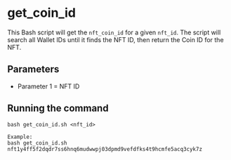 # get_coin_id

This Bash script will get the `nft_coin_id` for a given `nft_id`. The script will search all Wallet IDs until it finds the NFT ID, then return the Coin ID for the NFT.

## Parameters

- Parameter 1 = NFT ID

## Running the command

```
bash get_coin_id.sh <nft_id>

Example:
bash get_coin_id.sh nft1y4ff5f2dqdr7ss6hnq6mudwwpj03dpmd9vefdfks4t9hcmfe5acq3cyk7z

```
